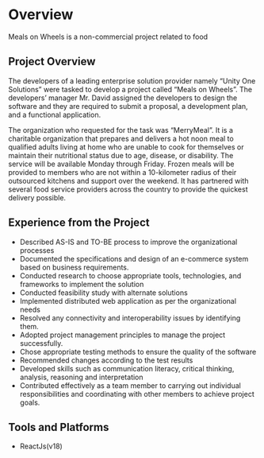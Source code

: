 # Overview

Meals on Wheels is a non-commercial project related to food

## Project Overview

The developers of a leading enterprise solution   provider namely “Unity One Solutions” were tasked to develop a project called “Meals on Wheels”. The developers’ manager Mr. David assigned the developers to design the software and they are required to submit a proposal, a development plan, and a functional application.

The organization who requested for the task was “MerryMeal”. It is a charitable organization that prepares and delivers a hot noon meal to qualified adults living at home who are unable to cook for themselves or maintain their nutritional status due to age, disease, or disability. The service will be available Monday through Friday. Frozen meals will be provided to members who are not within a 10-kilometer radius of their outsourced kitchens and support over the weekend. It has partnered with several food service providers across the country to provide the quickest delivery possible.



## Experience from the Project

- Described AS-IS and TO-BE process to improve the organizational processes
- Documented the specifications and design of an e-commerce system based on business requirements.
- Conducted research to choose appropriate tools, technologies, and frameworks to implement the solution
- Conducted feasibility study with alternate solutions
- Implemented distributed web application as per the organizational needs
- Resolved any connectivity and interoperability issues by identifying them.
- Adopted project management principles to manage the project successfully.
- Chose appropriate testing methods to ensure the quality of the software
- Recommended changes according to the test results
- Developed skills such as communication literacy, critical thinking, analysis, reasoning and interpretation
- Contributed effectively as a team member to carrying out individual responsibilities and coordinating with other members to achieve project goals.

## Tools and Platforms

- ReactJs(v18)


